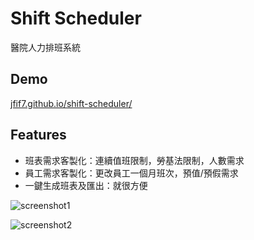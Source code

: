 # Shift Scheduler

醫院人力排班系統

## Demo

[jfif7.github.io/shift-scheduler/](https://jfif7.github.io/shift-scheduler/)

## Features

- 班表需求客製化：連續值班限制，勞基法限制，人數需求
- 員工需求客製化：更改員工一個月班次，預值/預假需求
- 一鍵生成班表及匯出：就很方便

![screenshot1](https://cdn.discordapp.com/attachments/995580744246239244/1411612261511860314/image.png?ex=68b549dd&is=68b3f85d&hm=8c83b2dbd504cbc772c7b759fc8b8999a3c1118002137e52861cca5982a42906)

![screenshot2](https://cdn.discordapp.com/attachments/995580744246239244/1411612904041746482/image.png?ex=68b54a76&is=68b3f8f6&hm=d5caede85e1b622df442b04fe667ff1401f7df02461e8526e3a5e19cf2811e48)
